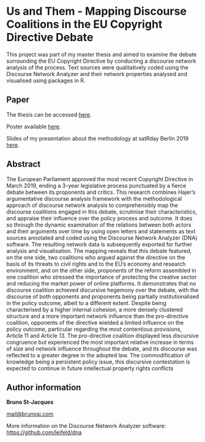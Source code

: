 # Us and Them - Mapping Discourse Coalitions in the EU Copyright Directive Debate

This project was part of my master thesis and aimed to examine the debate surrounding the EU Copyright Directive by conducting a discourse network analysis of the process. Text sources were qualitatively coded using the Discourse Network Analyzer and their network properties analysed and visualised using packages in R.

## Paper

The thesis can be accessed [here](https://www.dropbox.com/s/gto0maut6vefxsq/20190430_St-JacquesB_WEB_FINAL.pdf?dl=0).

Poster available [here](https://www.dropbox.com/s/burxy23afjsd2h4/STJACQUES-BRUNO_MT-poster_bg_web.pdf?dl=0).

Slides of my presentation about the methodology at satRday Berlin 2019 [here](https://www.dropbox.com/s/uhtvkm6ea311l55/satRday2019_St-Jacques_DNA.pdf?dl=0).

## Abstract

The European Parliament approved the most recent Copyright Directive in March 2019, ending a 3-year legislative process punctuated by a fierce debate between its proponents and critics. This research combines Hajer’s argumentative discourse analysis framework with the methodological approach of discourse network analysis to comprehensibly map the discourse coalitions engaged in this debate, scrutinise their characteristics, and appraise their influence over the policy process and outcome. It does so through the dynamic examination of the relations between both actors and their arguments over time by using open letters and statements as text sources annotated and coded using the Discourse Network Analyzer (DNA) software. The resulting network data is subsequently exported for further analysis and visualisation. The mapping reveals that this debate featured, on the one side, two coalitions who argued against the directive on the basis of its threats to civil rights and to the EU’s economy and research environment, and on the other side, proponents of the reform assembled in one coalition who stressed the importance of protecting the creative sector and reducing the market power of online platforms. It demonstrates that no discourse coalition achieved discursive hegemony over the debate, with the discourse of both opponents and proponents being partially institutionalised in the policy outcome, albeit to a different extent. Despite being characterised by a higher internal cohesion, a more densely clustered structure and a more important network influence than the pro-directive coalition, opponents of the directive wielded a limited influence on the policy outcome, particular regarding the most contentious provisions, Article 11 and Article 13. The pro-directive coalition displayed less discursive congruence but experienced the most important relative increase in terms of size and network influence throughout the debate, and its discourse was reflected to a greater degree in the adopted law. The commodification of knowledge being a persistent policy issue, this discursive contestation is expected to continue in future intellectual property rights conflicts

## Author information

**Bruno St-Jacques**

mail@brunosj.com

More information on the Discourse Network Analyzer software:
https://github.com/leifeld/dna
